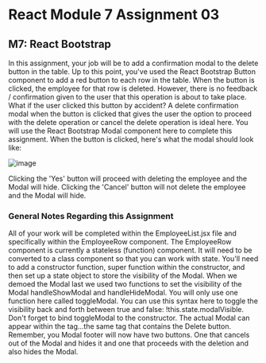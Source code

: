 # React Module 7 Assignment 03
##  M7: React Bootstrap

In this assignment, your job will be to add a confirmation modal to the delete button in the table. Up to this point, you've used the React Bootstrap Button component to add a red button to each row in the table. When the button is clicked, the employee for that row is deleted. However, there is no feedback / confirmation given to the user that this operation is about to take place. What if the user clicked this button by accident? A delete confirmation modal when the button is clicked that gives the user the option to proceed with the delete operation or cancel the delete operation is ideal here. You will use the React Bootstrap Modal component here to complete this assignment. When the button is clicked, here's what the modal should look like:

![image](https://github.com/Vana-D/Employee-App/assets/111786588/a32bb13d-73b0-4343-aa72-535995735e42)


Clicking the 'Yes' button will proceed with deleting the employee and the Modal will hide. Clicking the 'Cancel' button will not delete the employee and the Modal will hide.

### General Notes Regarding this Assignment

All of your work will be completed within the EmployeeList.jsx file and specifically within the EmployeeRow component.
The EmployeeRow component is currently a stateless (function) component. It will need to be converted to a class component so that you can work with state.
You'll need to add a constructor function, super function within the constructor, and then set up a state object to store the visibility of the Modal.
When we demoed the Modal last we used two functions to set the visibility of the Modal handleShowModal and handleHideModal. You will only use one function here called toggleModal. You can use this syntax here to toggle the visibility back and forth between true and false: !this.state.modalVisible.
Don't forget to bind toggleModal to the constructor.
The actual Modal can appear within the <td> tag...the same <td> tag that contains the Delete button.
Remember, you Modal footer will now have two buttons. One that cancels out of the Modal and hides it and one that proceeds with the deletion and also hides the Modal.
